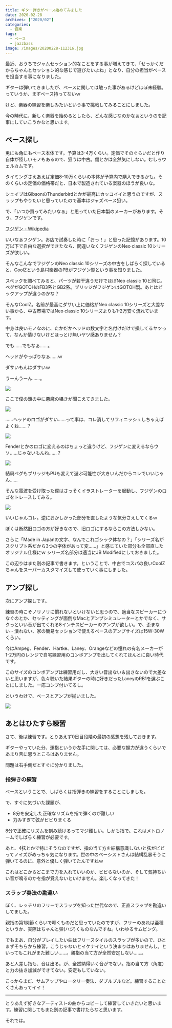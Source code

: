 ```yaml
---
title: ギター弾きがベース始めてみました
date: 2020-02-28
archives: ["2020/02"]
categories:
  - 音楽
tags: 
  - ベース
  - jazzbass
image: /images/20200228-112316.jpg
---
```

最近、おうちでジャムセッション的なことをする事が増えてきて、「せっかくだからちゃんとセッション的な感じで遊びたいよね」となり、自分の担当がベースを担当する事になりました。

ギターは弾いてきましたが、ベースに関しては触った事があるけどほぼ未経験。っていうか、まずベース持ってないｗ

けど、楽器の練習を楽しみたいという事で挑戦してみることにしました。

今の時代に、新しく楽器を始めるとしたら、どんな感じなのかなぁというのを記事にしていこうかなと思います。

## ベース探し

兎にも角にもベース本体です。予算は3-4万くらい。定価でそのぐらいだと作り自体が怪しいモノもあるので、狙うは中古。傷とかは全然気にしない。むしろウェルカムです。

タイミングさえあえば定価8-10万くらいの本体が予算内で購入できるかも。そのくらいの定価の価格帯だと、日本で製造されている楽器のほうが良いな。

シェイプはGibsonのThunderbirdとかが最高にカッコイイと思うのですが、スラップもやりたいと思っていたので基本はジャズベース狙い。

で、「いつか買ってみたいなぁ」と思っていた日本製のメーカーがあります。そう、フジゲンです。

[フジゲン - Wikipedia](https://ja.wikipedia.org/wiki/%E3%83%95%E3%82%B8%E3%82%B2%E3%83%B3)

いいなぁフジゲン。お店で試奏した時に「おっ！」と思った記憶があります。10万以下で自由な選択ができたなら、間違いなくフジゲンのNeo classic 10シリーズが欲しい。

そんなこんなでフジゲンのNeo classic 10シリーズの中古をしばらく探していると、CoolZという島村楽器のPBがフジゲン製という事を知りました。

スペックを調べてみると、パーツが若干違うだけでほぼNeo classic 10と同じ。ペグがGOTOHのFB3系とGB2系。ブリッジがフジゲンはGOTOH製。あとはピックアップが違うのかな？

そんなCoolZ。名前が最高にダサい上に価格がNeo classic 10シリーズと大差ない事から、中古市場ではNeo classic 10シリーズよりも1-2万安く流れています。

中身は良いモノなのに、たかだかヘッドの数文字と名付けだけで損してるヤツって、なんか情けないけどほっとけ無いヤツ感ありません？

でも……でもなぁ……。

ヘッドがやっぱりなぁ……ｗ

ダサいもんはダサいｗ

うーんうーん……。

![](/images/20200228-113257.jpg)

ここで僕の頭の中に悪魔の囁きが聞こえてきました。

<div class="balloon_right">
  <div class="img"><img src="/images/character_akuma.png"></div>
  <p>……ヘッドのロゴがダサい……って事は、コレ消してリフィニッシュしちゃえばよくね……？</p>
</div>

<div class="balloon_right">
  <div class="img"><img src="/images/character_akuma.png"></div>
  <p>Fenderとかのロゴに変えるのはちょっと違うけど、フジゲンに変えるならウソ……じゃないもんね……？</p>
</div>

<div class="balloon_right">
  <div class="img"><img src="/images/character_akuma.png"></div>
  <p>結局ペグもブリッジもPUも変えて遊ぶ可能性が大きいんだからコレでいいじゃん……</p>
</div>

そんな電波を受け取った僕はさっそくイラストレーターを起動し、フジゲンのロゴをトレースしてみる。

![](/images/20200226-123455.jpg)

いいじゃんコレ。逆におかしかった部分を直したような気分さえしてくるｗ

ぼくは断然旧ロゴの方が好きなので、旧ロゴにするならこの方法しかない。

さらに「Made in Japanの文字、なんでこれゴシック体なの？」「シリーズ名がスクリプト系だから3つの字体があって変……」と感じていた部分も全部直したオリジナル仕様にｗ シリーズ名部分は適当にJB Modifiedにしておきました。

この辺りはまた別の記事で書きます。ということで、中古でコスパの良いCoolZちゃんをスーパーカスタマイズして使っていく事にしました。

## アンプ探し

次にアンプ探しです。

練習の時こそノリノリに慣れないといけないと思うので、適当なスピーカーにつなぐのとか、セッティングが面倒なMacとアンプシミュレーターとかでなく、サクっといい音が出てくれる8インチスピーカーのアンプが欲しい。で、歪まない・潰れない、家の簡易セッションで使えるベースのアンプサイズは15W-30Wくらい。

今はAmpeg、Fender、Hartke、Laney、Orangeなどの憧れの有名メーカーが1-2万円のレンジで自宅練習用のコンボアンプを出してくれてほんとに良い時代です。

このサイズのコンボアンプは練習用だし、大きい音出ない＆出さないので大差ないと思いますが、色々聴いた結果ギターの時に好きだったLaneyのRB1を選ぶことにしました。一応コンプ付いてるし。

というわけで、ベースとアンプが揃いました。

![](/images/20200228-090617.jpg)

## あとはひたすら練習

さて、後は練習です。とりあえず0日目段階の最初の感想を残しておきます。

ギターやっていた分、運指というか左手に関しては、必要な握力が違うくらいであまり苦に思うところはありません。

問題は右手側だとすぐに分かりました。

### 指弾きの練習

ベースということで、しばらくは指弾きの練習をすることにしました。

で、すぐに気づいた課題が、

- 8分を安定した正確なリズムを指で弾くのが難しい
- 力みすぎて弦がビビりまくる

8分で正確にリズムを刻み続けるってマジ難しい。しかも指で。これはメトロノームでしばらく練習が必要です。

あと、4弦とかで特にそうなのですが、指の当て方を結構意識しないと弦がビビってノイズがめっちゃ気になります。世の中のベーシストさんは結構乱暴そうに弾いてるのに、意外と優しく弾いてたんですねｗ 

これはどこからどこまで力を入れていいのか、ビビらないのか、そして気持ちいい音が鳴るのかを指が覚えないといけません。楽しくなってきた！

### スラップ奏法の勘違い

ぼく、レッチリのフリーでスラップを知った世代なので、正直スラップを勘違いしてました。

親指の第1関節くらいで叩くものだと思っていたのですが、フリーのあれは亜種というか、実際はちゃんと弾(ハジ)くものなんですね。いわゆるサムピング。

でもまあ、自分がプレイしたい曲はフリースタイルのスラップが多いので、ひとまずそちらから練習。こうじゃないとイケナイという決まりはありませんし。といってもこれがまた難しい……。親指の当て方が全然安定しない……。

あと人差し指も、音は出る。が、全然納得いく音がでない。指の当て方（角度）と力の抜き加減ができてない。安定もしていない。

こっからまだ、サムアップやロータリー奏法、ダブルプルなど。練習することたくさんあってイイ！

---

とりあえず好きなアーティストの曲からコピーして練習していきたいと思います。練習に関してもまた別の記事で書けたらなと思います。

それでは。

